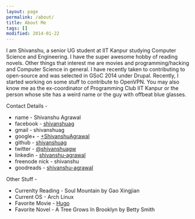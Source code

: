 ```yaml
---
layout: page
permalink: /about/
title: About Me
tags: []
modified: 2014-01-22
---
```


I am Shivanshu, a senior UG student at IIT Kanpur studying Computer Science and Engineering. I have the super awesome hobby of reading novels. Other things that interest me are movies and programming/hacking and Computer Science in general. I have recently taken to contributing to open-source and was selected in GSoC 2014 under Drupal. Recently, I started working on some stuff to contribute to OpenVPN. You may also know me as the ex-coordinator of Programming Club IIT Kanpur or the person whose site has a weird name or the guy with offbeat blue glasses.



Contact Details -

* name - Shivanshu Agrawal
* facebook - [shivanshuag][1]
* gmail - shivanshuag
* google+ - [+ShivanshuAgrawal][2]
* github - [shivanshuag][3]
* twitter - [@shivanshuagw][4]
* linkedin - [shivanshu-agrawal][5]
* freenode nick - shivanshu
* goodreads - [shivanshu-agrawal][6]

Other Stuff -

* Currenlty Reading - Soul Mountain by Gao Xingjian
* Current OS - Arch Linux
* Favorite Movie - [Hugo](http://www.imdb.com/title/tt0970179/)
* Favorite Novel - A Tree Grows In Brooklyn by Betty Smith

[1]: https://facebook.com/shivanshuag
[2]: https://google.com/+ShivanshuAgrawal
[3]: https://github.com/shivanshuag
[4]: https://twitter.com/shivanshuagw
[5]: http://in.linkedin.com/pub/shivanshu-agrawal/65/309/74
[6]: https://www.goodreads.com/user/show/25479921-shivanshu-agrawal
